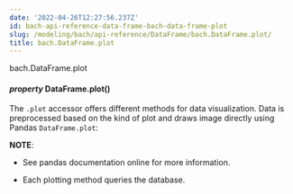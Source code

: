 ```yaml
---
date: '2022-04-26T12:27:56.237Z'
id: bach-api-reference-data-frame-bach-data-frame-plot
slug: /modeling/bach/api-reference/DataFrame/bach.DataFrame.plot/
title: bach.DataFrame.plot
---
```


bach.DataFrame.plot


#### _property_ DataFrame.plot()
The `.plot` accessor offers different methods for data visualization. Data is preprocessed based
on the kind of plot and draws image directly using Pandas `DataFrame.plot`:

**NOTE**: 
* See pandas documentation online for more information.


* Each plotting method queries the database.

<!-- !! processed by numpydoc !! -->
